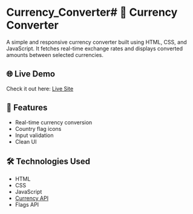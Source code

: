 # Currency_Converter# 💱 Currency Converter

A simple and responsive currency converter built using HTML, CSS, and JavaScript. It fetches real-time exchange rates and displays converted amounts between selected currencies.

## 🌐 Live Demo

Check it out here: [Live Site](https://your-vercel-link.vercel.app)

## 📂 Features

- Real-time currency conversion
- Country flag icons
- Input validation
- Clean UI

## 🛠 Technologies Used

- HTML
- CSS
- JavaScript
- [Currency API](https://latest.currency-api.pages.dev)
- Flags API

